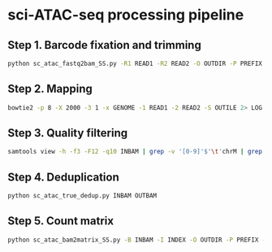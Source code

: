 #  sci-ATAC-seq processing pipeline

## Step 1. Barcode fixation and trimming

```bash
python sc_atac_fastq2bam_SS.py -R1 READ1 -R2 READ2 -O OUTDIR -P PREFIX
```

## Step 2. Mapping

```bash
bowtie2 -p 8 -X 2000 -3 1 -x GENOME -1 READ1 -2 READ2 -S OUTILE 2> LOG
```

## Step 3. Quality filtering

```bash
samtools view -h -f3 -F12 -q10 INBAM | grep -v '[0-9]'$'\t'chrM | grep -v '[0-9]'$'\t'chrU | grep -v _CTF_ | grep -v _AMBIG_ | samtools view -Su - | samtools sort -@ 8 - -T temp -o OUTBAM
```

## Step 4. Deduplication

```bash
python sc_atac_true_dedup.py INBAM OUTBAM
```

## Step 5. Count matrix

```bash
python sc_atac_bam2matrix_SS.py -B INBAM -I INDEX -O OUTDIR -P PREFIX -C "auto" -W BED
```
